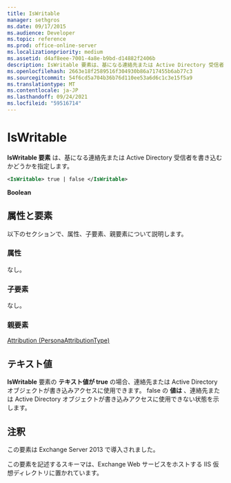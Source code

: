 ```yaml
---
title: IsWritable
manager: sethgros
ms.date: 09/17/2015
ms.audience: Developer
ms.topic: reference
ms.prod: office-online-server
ms.localizationpriority: medium
ms.assetid: d4af8eee-7001-4a8e-b9bd-d14882f2406b
description: IsWritable 要素は、基になる連絡先または Active Directory 受信者を書き込むかどうかを指定します。
ms.openlocfilehash: 2663e18f2589516f304930b86a717455b6ab77c3
ms.sourcegitcommit: 54f6cd5a704b36b76d110ee53a6d6c1c3e15f5a9
ms.translationtype: MT
ms.contentlocale: ja-JP
ms.lasthandoff: 09/24/2021
ms.locfileid: "59516714"
---
```

# <a name="iswritable"></a>IsWritable

**IsWritable 要素** は、基になる連絡先または Active Directory 受信者を書き込むかどうかを指定します。 
  
```XML
<IsWritable> true | false </IsWritable>
```

 **Boolean**
## <a name="attributes-and-elements"></a>属性と要素

以下のセクションで、属性、子要素、親要素について説明します。
  
### <a name="attributes"></a>属性

なし。
  
### <a name="child-elements"></a>子要素

なし。
  
### <a name="parent-elements"></a>親要素

[Attribution (PersonaAttributionType)](attribution-personaattributiontype.md)
  
## <a name="text-value"></a>テキスト値

**IsWritable** 要素の **テキスト値が true** の場合、連絡先または Active Directory オブジェクトが書き込みアクセスに使用できます。 false の **値は** 、連絡先または Active Directory オブジェクトが書き込みアクセスに使用できない状態を示します。 
  
## <a name="remarks"></a>注釈

この要素は Exchange Server 2013 で導入されました。
  
この要素を記述するスキーマは、Exchange Web サービスをホストする IIS 仮想ディレクトリに置かれています。
  

